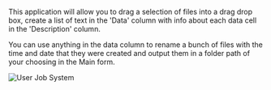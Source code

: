 This application will allow you to drag a selection of files into a drag drop box, create a list of text in the 'Data' column with info about each data cell in the 'Description' column. 

You can use anything in the data column to rename a bunch of files with the time and date that they were created and output them in a folder path of your choosing in the Main form.

![User Job System](DemoImages/demo1.gif)